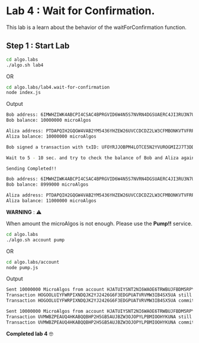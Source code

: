 # Lab 4 : Wait for Confirmation.

This lab is a learn about the behavior of the waitForConfirmation function.

## Step 1 : Start Lab

```sh
cd algo.labs
./algo.sh lab4
```

OR

```sh
cd algo.labs/lab4.wait-for-confirmation
node index.js
```

Output

```sh
Bob address: 6IMWHZIWK4ABCPI4CSAC4BPRGVID6W4N5S7NVRN4DGSUAERC4JI3RU3N7U
Bob balance: 10000000 microAlgos

Aliza address: PTDAPQIH2GQGW4VAB2YM5436YHZEW26UVCCDCDZ2LW3CFMBONKVTVFRPZI
Aliza balance: 10000000 microAlgos

Bob signed a transaction with txID: UFOYRJJOBPM4LOTCE5N2YVUROGMIZJ7T3DDDCRYH665UPXFOUCZQ

Wait to 5 - 10 sec. and try to check the balance of Bob and Aliza again.

Sending Completed!!

Bob address: 6IMWHZIWK4ABCPI4CSAC4BPRGVID6W4N5S7NVRN4DGSUAERC4JI3RU3N7U
Bob balance: 8999000 microAlgos

Aliza address: PTDAPQIH2GQGW4VAB2YM5436YHZEW26UVCCDCDZ2LW3CFMBONKVTVFRPZI
Aliza balance: 11000000 microAlgos
```

**WARNING** : :warning:

When amount the microAlgos is not enough. Please use the **Pump!!** service.

```sh
cd algo.labs
./algo.sh account pump
```

OR

```sh
cd algo.labs/account
node pump.js
```

Output

```sh
Sent 10000000 MicroAlgos from account HJATUIYSNT2NI6WAOE6TRWBUJFBDM5RPYOGIRZPYXF3U2OPHFTV3NCVIKM to address AAONGYS2WSRAKEXB6W6NDXWOMY2VFRBOIBLAR6LZOHOFSOIIOEWGTCPT34, transaction ID: HOGOOLUIYFWRPIXNDQJK2YJ2426G6F3EDGPUATVRVMW3IB4SX5UA. Fee set to 1000
Transaction HOGOOLUIYFWRPIXNDQJK2YJ2426G6F3EDGPUATVRVMW3IB4SX5UA still pending as of round 548
Transaction HOGOOLUIYFWRPIXNDQJK2YJ2426G6F3EDGPUATVRVMW3IB4SX5UA committed in round 550

Sent 10000000 MicroAlgos from account HJATUIYSNT2NI6WAOE6TRWBUJFBDM5RPYOGIRZPYXF3U2OPHFTV3NCVIKM to address XR6WOS2HCPPEGCS4JKDTBMS7RDYJVS5UJAWPJXXRDFBBHLUVVPB46NOH6Y, transaction ID: UVMWBZPEAUQ4HKABQQBHP2H5GB5AUJBZW3OJOPYLPBMIOOHYKUNA. Fee set to 1000
Transaction UVMWBZPEAUQ4HKABQQBHP2H5GB5AUJBZW3OJOPYLPBMIOOHYKUNA still pending as of round 550
Transaction UVMWBZPEAUQ4HKABQQBHP2H5GB5AUJBZW3OJOPYLPBMIOOHYKUNA committed in round 552
```

**Completed lab 4** :nerd_face:
